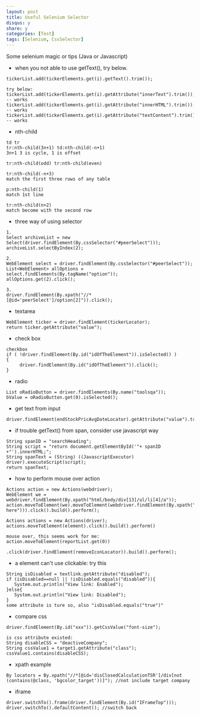 ```yaml
---
layout: post
title: Useful Selenium Selector
disqus: y
share: y
categories: [Test]
tags: [Selenium, CssSelector]
---
```


Some selenium magic or tips (Java or Javascript)

* when you not able to use getText(), try below.

```
tickerList.add(tickerElements.get(i).getText().trim());

try below:
tickerList.add(tickerElements.get(i).getAttribute("innerText").trim());  -- works
tickerList.add(tickerElements.get(i).getAttribute("innerHTML").trim());  -- works
tickerList.add(tickerElements.get(i).getAttribute("textContent").trim());  -- works
```

* nth-child

```
td tr
tr:nth-child(3n+1) td:nth-child(-n+1)
3n+1 3 is cycle, 1 is offset

tr:nth-child(odd) tr:nth-child(even)

tr:nth-child(-n+3)
match the first three rows of any table

p:nth-child(1)
match 1st line

tr:nth-child(n+2)
match become with the second row
```

* three way of using selector

```
1.
Select archiveList = new Select(driver.findElement(By.cssSelector("#peerSelect")));
archiveList.selectByIndex(2);

2.
WebElement select = driver.findElement(By.cssSelector("#peerSelect"));
List<WebElement> allOptions = select.findElements(By.tagName("option"));
allOptions.get(2).click();

3.
driver.findElement(By.xpath("//*[@id='peerSelect']/option[2]")).click();
```

* textarea

```
WebElement ticker = driver.findElement(tickerLocator);
return ticker.getAttribute("value");
```

* check box

```
checkbox
if ( !driver.findElement(By.id("idOfTheElement")).isSelected() )
{
     driver.findElement(By.id("idOfTheElement")).click();
}
```

* radio

```
List oRadioButton = driver.findElements(By.name("toolsqa"));
bValue = oRadioButton.get(0).isSelected();
```

* get text from input

```
driver.findElement(endStockPricAvgDateLocator).getAttribute("value").trim();
```

* if trouble getText() from span, consider use javascript way

```
String spanID = "searchHeading";
String script = "return document.getElementById('"+ spanID +"').innerHTML;";
String spanText = (String) ((JavascriptExecutor) driver).executeScript(script);
return spanText;
```

* how to perform mouse over action

```
Actions action = new Actions(webdriver);
WebElement we = webdriver.findElement(By.xpath("html/body/div[13]/ul/li[4]/a"));
action.moveToElement(we).moveToElement(webdriver.findElement(By.xpath("/expression-here"))).click().build().perform();

Actions actions = new Actions(driver);
actions.moveToElement(element).click().build().perform()

mouse over, this seems work for me:
action.moveToElement(reportList.get(0))
				.click(driver.findElement(removeIconLocator)).build().perform();
```

* a element can't use clickable: try this

```
String isDisabled = textlink.getAttribute("disabled");
if (isDisabled==null || !isDisabled.equals("disabled")){
   System.out.println("View link: Enabled");
}else{
   System.out.println("View link: Disabled");
}
some attribute is ture so, also "isDisabled.equals("true")"
```

* compare css

```
driver.findElement(By.id("xxx")).getCssValue("font-size");

is css attribute existed:
String disableCSS = "deactiveCompany";
String cssValue1 = target1.getAttribute("class");
cssValue1.contains(disableCSS);
```

* xpath example

```
By locators = By.xpath("//*[@id='disClosedCalculationTSR']/div[not (contains(@class, 'bgcolor_target'))]"); //not include target company
```

* iframe

```
driver.switchTo().frame(driver.findElement(By.id("IFrameTop")));
driver.switchTo().defaultContent(); //switch back
```